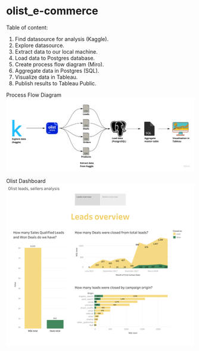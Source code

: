# olist_e-commerce

Table of content:
1. Find datasource for analysis (Kaggle).
2. Explore datasource.
3. Extract data to our local machine.
4. Load data to Postgres database.
5. Create process flow diagram (Miro).
6. Aggregate data in Postgres (SQL).
7. Visualize data in Tableau.
8. Publish results to Tableau Public.


Process Flow Diagram
![alt text](https://github.com/AnastasiiaAdamchuk/olist_e-commerce/blob/main/Olist%20data%20analysis%20process.jpg)

Olist Dashboard
![alt text](https://github.com/AnastasiiaAdamchuk/olist_e-commerce/blob/main/Olist%20leads%2C%20sellers%20analysis.png)
